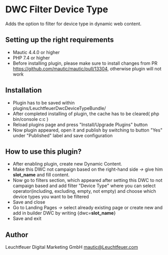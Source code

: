 # DWC Filter Device Type
Adds the option to filter for device type in dynamic web content.

## Setting up the right requirements 
- Mautic 4.4.0 or higher
- PHP 7.4 or higher
- Before installing plugin, please make sure to install changes from PR https://github.com/mautic/mautic/pull/13304, otherwise plugin will not work

## Installation
- Plugin has to be saved within plugins/LeuchtfeuerDwcDeviceTypeBundle/
- After completed installing of plugin, the cache has to be cleared( php bin/console c:c )
- Reload plugins page and press "Install/Upgrade Plugins" button
- Now plugin appeared, open it and publish by switching to button "Yes" under "Published" label and save configuration

## How to use this plugin?
- After enabling plugin, create new Dynamic Content. 
- Make this DWC not campaign based on the right-hand side *->* give him **slot_name** and fill content. 
- Now go to filters section, which appeared after setting this DWC to not campaign based and add filter "Device Type" where you can select operator(including, excluding, empty, not empty) and choose which device types you want to be filtered
- Save and close
- Go to Landing Pages *->* select already existing page or create new and add in builder DWC by writing {dwc=**slot_name**}
- Save and exit

## Author
Leuchtfeuer Digital Marketing GmbH
mautic@Leuchtfeuer.com
